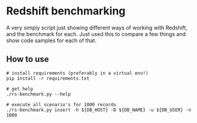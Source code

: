 # Redshift benchmarking

A very simply script just showing different ways of working with Redshift, and the benchmark for each. Just used this to compare a few things and show code samples for each of that.

## How to use

```console
# install requirements (preferably in a virtual env!)
pip install -r requirements.txt

# get help
./rs-benchmark.py --help

# execute all scenario's for 1000 records
./rs-benchmark.py insert -h ${DB_HOST} -D ${DB_NAME} -u ${DB_USER} -n 1000
```
